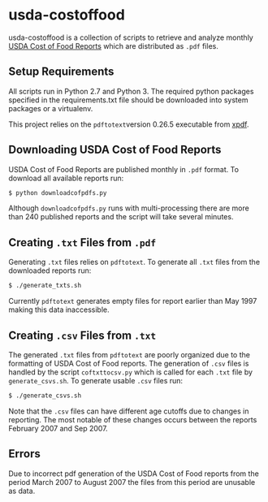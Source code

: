 # usda-costoffood

usda-costoffood is a collection of scripts to retrieve and analyze monthly [USDA Cost of Food Reports](http://www.cnpp.usda.gov/USDAFoodPlansCostofFood/reports) which are distributed as `.pdf` files.

Setup Requirements
------------------
All scripts run in Python 2.7 and Python 3. 
The required python packages specified in the requirements.txt file should be downloaded into system packages or a virtualenv.

This project relies on the `pdftotext`version 0.26.5  executable from [xpdf](http://www.foolabs.com/xpdf/download.html).

Downloading USDA Cost of Food Reports
-------------------------------------
USDA Cost of Food Reports are published monthly in `.pdf` format. To download all available reports run:

```bash
$ python downloadcofpdfs.py
```

Although `downloadcofpdfs.py` runs with multi-processing there are more than 240 published reports and the script will take several minutes.

Creating `.txt` Files from `.pdf`
---------------------------------
Generating `.txt` files relies on `pdftotext`. To generate all `.txt` files from the downloaded reports run:

```bash
$ ./generate_txts.sh
```
Currently `pdftotext` generates empty files for report earlier than May 1997 making this data inaccessible.

Creating `.csv` Files from `.txt`
---------------------------------
The generated `.txt` files from `pdftotext` are poorly organized due to the formatting of USDA Cost of Food reports. The generation of `.csv` files is handled by the script `coftxttocsv.py` which is called for each `.txt` file by `generate_csvs.sh`. To generate usable `.csv` files run:

```bash
$ ./generate_csvs.sh
```
Note that the `.csv` files can have different age cutoffs due to changes in reporting. The most notable of these changes occurs between the reports February 2007 and Sep 2007.

Errors
------

Due to incorrect pdf generation of the USDA Cost of Food reports from the period March 2007 to August 2007 the files from this period are unusable as data.

